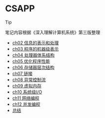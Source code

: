 # CSAPP

> [!TIP]
>
> 笔记内容根据《深入理解计算机系统》第三版整理

- [ch02 信息的表示和处理](basics/csapp/ch02)
- [ch03 程序的机器级表示](basics/csapp/ch03)
- [ch04 处理器体系结构](basics/csapp/ch04)
- [ch05 优化程序性能](basics/csapp/ch05)
- [ch06 存储器层次结构](basics/csapp/ch06)
- [ch07 链接](basics/csapp/ch07)
- [ch08 异常控制流](basics/csapp/ch08)
- [ch09 虚拟内存](basics/csapp/ch09)
- [ch10 系统级I/O](basics/csapp/ch10)
- [ch11 网络编程](basics/csapp/ch11)
- [ch12 并发编程](basics/csapp/ch12)
- [总结](basics/csapp/summary)
